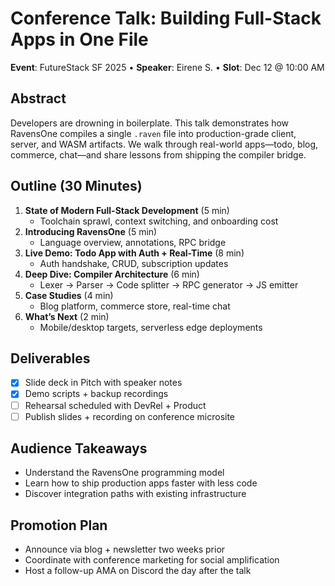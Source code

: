 # Conference Talk: Building Full-Stack Apps in One File

**Event**: FutureStack SF 2025  •  **Speaker**: Eirene S.  •  **Slot**: Dec 12 @ 10:00 AM

## Abstract

Developers are drowning in boilerplate. This talk demonstrates how RavensOne
compiles a single `.raven` file into production-grade client, server, and WASM
artifacts. We walk through real-world apps—todo, blog, commerce, chat—and share
lessons from shipping the compiler bridge.

## Outline (30 Minutes)

1. **State of Modern Full-Stack Development** (5 min)
   - Toolchain sprawl, context switching, and onboarding cost
2. **Introducing RavensOne** (5 min)
   - Language overview, annotations, RPC bridge
3. **Live Demo: Todo App with Auth + Real-Time** (8 min)
   - Auth handshake, CRUD, subscription updates
4. **Deep Dive: Compiler Architecture** (6 min)
   - Lexer → Parser → Code splitter → RPC generator → JS emitter
5. **Case Studies** (4 min)
   - Blog platform, commerce store, real-time chat
6. **What’s Next** (2 min)
   - Mobile/desktop targets, serverless edge deployments

## Deliverables

- [x] Slide deck in Pitch with speaker notes
- [x] Demo scripts + backup recordings
- [ ] Rehearsal scheduled with DevRel + Product
- [ ] Publish slides + recording on conference microsite

## Audience Takeaways

- Understand the RavensOne programming model
- Learn how to ship production apps faster with less code
- Discover integration paths with existing infrastructure

## Promotion Plan

- Announce via blog + newsletter two weeks prior
- Coordinate with conference marketing for social amplification
- Host a follow-up AMA on Discord the day after the talk
